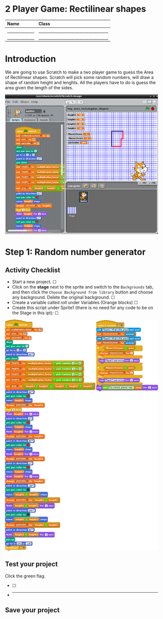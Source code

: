 # 2 Player Game:  Rectilinear shapes

|Name                    |Class                          |
|:---|:---|
|______________   |____________________________________  |
|______________   |____________________________________  |

# Introduction

We are going to use Scratch to make a two player game to guess the Area of Rectilinear shapes. Scratch will pick some random numbers, will draw a shape of random height and lenghts. All the players have to do is guess the area given the length of the sides.


![screenshot](images/quiz_code_stage.png)

# Step 1: Random number generator

## Activity Checklist

+ Start a new project. ☐
+ Click on the **stage** next to the sprite and switch to the `Backgrounds` tab, and then click the `Choose Background from library` button and choose any background. Delete the original background. ☐
+ Create a variable called *roll* under Variables (Orange blocks) ☐
+ Create this script under Sprite1 (there is no need for any code to be on the Stage in this ipt): ☐

![screenshot](images/finished_quiz_code.gif)

## Test your project

Click the green flag.

+ ☐
+ ______________

## Save your project

